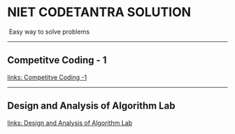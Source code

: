 <h1> NIET CODETANTRA SOLUTION </h1>

<img src="https://www.codetantra.com/img/logo-black-text-600x93.jpg" alt="">
Easy way to solve problems

<hr>

<h2>Competitve Coding - 1</h2>
<a href="https://github.com/Muditsingal044/Codetantra/tree/main/Competitive%20Coding%20-%201">links:   Competitve Coding -1 </a>
<hr> 
<h2>Design and Analysis of Algorithm Lab</h2>
<a href="https://github.com/Muditsingal044/Codetantra/tree/main/Design%20and%20Analysis%20of%20Algorithm%20Lab">links:   Design and Analysis of Algorithm Lab </a>

